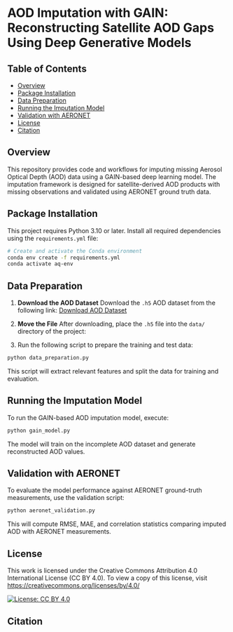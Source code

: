 # AOD Imputation with GAIN: Reconstructing Satellite AOD Gaps Using Deep Generative Models

## Table of Contents

* [Overview](#overview)
* [Package Installation](#package-installation)
* [Data Preparation](#data-preparation)
* [Running the Imputation Model](#running-the-imputation-model)
* [Validation with AERONET](#validation-with-aeronet)
* [License](#license)
* [Citation](#citation)

## Overview

This repository provides code and workflows for imputing missing Aerosol Optical Depth (AOD) data using a GAIN-based deep learning model. The imputation framework is designed for satellite-derived AOD products with missing observations and validated using AERONET ground truth data.

## Package Installation

This project requires Python 3.10 or later. Install all required dependencies using the `requirements.yml` file:

```bash
# Create and activate the Conda environment
conda env create -f requirements.yml
conda activate aq-env
```

## Data Preparation
1. **Download the AOD Dataset**
   Download the `.h5` AOD dataset from the following link:
   [Download AOD Dataset](https://gmuedu-my.sharepoint.com/:f:/g/personal/asrireng_gmu_edu/Ei3caNSZZl9Hqq9zkfNDvZMBz3AMiquIi6qvVmeax-TOZg?e=YM6lHR)

2. **Move the File**
   After downloading, place the `.h5` file into the `data/` directory of the project:

3. Run the following script to prepare the training and test data:
```bash
python data_preparation.py
```

This script will extract relevant features and split the data for training and evaluation.

## Running the Imputation Model

To run the GAIN-based AOD imputation model, execute:

```bash
python gain_model.py
```

The model will train on the incomplete AOD dataset and generate reconstructed AOD values.

## Validation with AERONET

To evaluate the model performance against AERONET ground-truth measurements, use the validation script:

```bash
python aeronet_validation.py
```

This will compute RMSE, MAE, and correlation statistics comparing imputed AOD with AERONET measurements.

## License

This work is licensed under the Creative Commons Attribution 4.0 International License (CC BY 4.0).
To view a copy of this license, visit https://creativecommons.org/licenses/by/4.0/

[![License: CC BY 4.0](https://img.shields.io/badge/License-CC%20BY%204.0-lightgrey.svg)](https://creativecommons.org/licenses/by/4.0/)


## Citation

```
```
